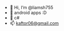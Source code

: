 - 👋 Hi, I’m @liamsh755
- 👀 android apps :D
- 🌱 c#
- 📫 kaftor06@gmail.com

<!---
liamsh755/liamsh755 is a ✨ special ✨ repository because its `README.md` (this file) appears on your GitHub profile.
You can click the Preview link to take a look at your changes.
--->
